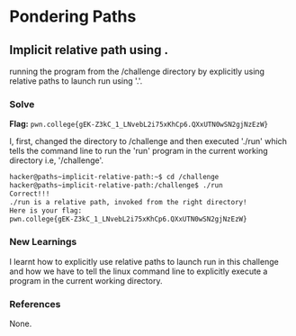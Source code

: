 # Pondering Paths

## Implicit relative path using .
running the program from the /challenge directory by explicitly using relative paths to launch run using '.'. 

### Solve
**Flag:** `pwn.college{gEK-Z3kC_1_LNvebL2i75xKhCp6.QXxUTN0wSN2gjNzEzW}`

I, first, changed the directory to /challenge and then executed './run' which tells the command line to run the 'run' program in the current working directory i.e, '/challenge'. 

```bash
hacker@paths~implicit-relative-path:~$ cd /challenge
hacker@paths~implicit-relative-path:/challenge$ ./run
Correct!!!
./run is a relative path, invoked from the right directory!
Here is your flag:
pwn.college{gEK-Z3kC_1_LNvebL2i75xKhCp6.QXxUTN0wSN2gjNzEzW}

```

### New Learnings
I learnt how to explicitly use relative paths to launch run in this challenge and how we have to tell the linux command line to explicitly execute a program in the current working directory. 

### References 
None. 

